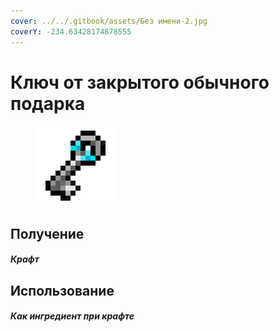 ```yaml
---
cover: ../../.gitbook/assets/Без имени-2.jpg
coverY: -234.63428174878555
---
```


# Ключ от закрытого обычного подарка

<figure><img src="../../.gitbook/assets/common_key_128.png" alt=""><figcaption></figcaption></figure>

## Получение

#### _Крафт_

## Использование

#### _Как ингредиент при крафте_
